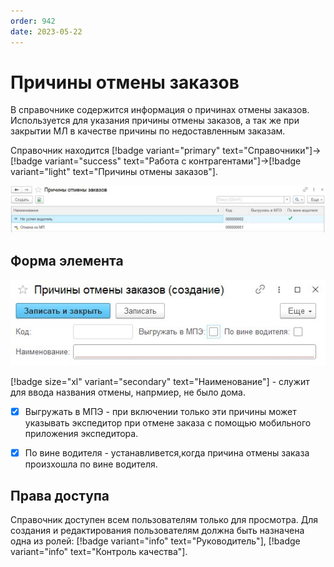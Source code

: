 ```yaml
---
order: 942
date: 2023-05-22
---
```

# Причины отмены заказов

В справочнике содержится информация о причинах отмены заказов. Используется для указания причины отмены заказов, а так же при закрытии МЛ в качестве причины по недоставленным заказам.

Справочник находится [!badge variant="primary" text="Справочники"]->[!badge variant="success" text="Работа с контрагентами"]->[!badge variant="light" text="Причины отмены заказов"].

![Форма списка причины отмены заказов](/images/Форма_списка_причины_отмены.jpg)

## Форма элемента

![](/images/Форма_элемента_причины_отмены.jpg)

[!badge size="xl" variant="secondary" text="Наименование"] - служит для ввода названия отмены, напрмиер, не было дома.

- [x] Выгружать в МПЭ - при включении только эти причины может указывать экспедитор при отмене заказа с помощью мобильного приложения экспедитора. 

- [x] По вине водителя - устанавливется,когда причина отмены заказа произхошла по вине водителя.

## Права доступа

Справочник доступен всем пользователям только для просмотра. Для создания и редактирования пользователям должна быть назначена одна из ролей: [!badge variant="info" text="Руководитель"], [!badge variant="info" text="Контроль качества"].
